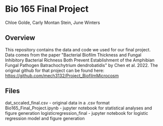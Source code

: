 # Bio 165 Final Project
Chloe Golde, Carly Montan Stein, June Winters

## Overview
This repository contains the data and code we used for our final project. Data comes from the paper "Bacterial Biofilm Thickness and Fungal Inhibitory Bacterial Richness Both Prevent Establishment of the Amphibian Fungal Pathogen Batrachochytrium dendrobatidis" by Chen et al. 2022. The original github for that project can be found here: https://github.com/mech3132/Project_BiofilmMicrocosm

## Files
dat_sccaled_final.csv - original data in a .csv format 
Bio165_Final_Project.ipynb - jupyter notebook for statistical analyses and figure generation
logisticregression_final - jupyter notebook for logistic regression model and figure generation


